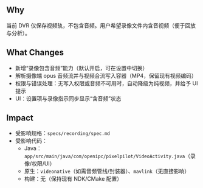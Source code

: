 ## Why
当前 DVR 仅保存视频轨，不包含音频。用户希望录像文件内含音视频（便于回放与分析）。

## What Changes
- 新增“录像包含音频”能力（默认开启，可在设置中切换）
- 解析摄像端 opus 音频流并与视频合流写入容器（MP4，保留现有视频编码）
- 权限与错误处理：无写入权限或音频不可用时，自动降级为纯视频，并给予 UI 提示
- UI：设置项与录像指示同步显示“含音频”状态

## Impact
- 受影响规格：`specs/recording/spec.md`
- 受影响代码：
  - Java：`app/src/main/java/com/openipc/pixelpilot/VideoActivity.java`（录像/权限/UI）
  - 原生：`videonative`（如需音频管线/封装器）、`mavlink`（无直接影响）
  - 构建：无（保持现有 NDK/CMake 配置）
